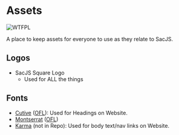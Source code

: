 # Assets

![WTFPL](http://www.wtfpl.net/wp-content/uploads/2012/12/wtfpl-badge-2.png)

A place to keep assets for everyone to use as they relate to SacJS.

## Logos

* SacJS Square Logo
  * Used for ALL the things

## Fonts

* [Cutive](https://www.google.com/fonts/specimen/Cutive) ([OFL](http://scripts.sil.org/cms/scripts/page.php?item_id=OFL_web)): Used for Headings on Website.
* [Montserrat](https://www.google.com/fonts/specimen/Montserrat) ([OFL](http://scripts.sil.org/cms/scripts/page.php?item_id=OFL_web))
* [Karma](https://www.google.com/fonts/specimen/Karma) (not in Repo): Used for body text/nav links on Website.
